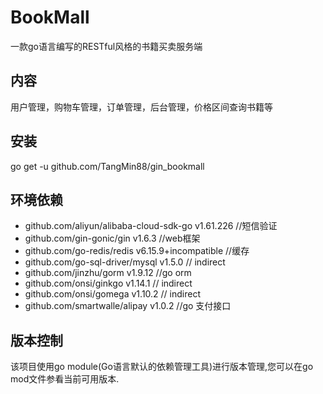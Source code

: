 # BookMall
一款go语言编写的RESTful风格的书籍买卖服务端
## 内容
用户管理，购物车管理，订单管理，后台管理，价格区间查询书籍等
## 安装
go get -u github.com/TangMin88/gin_bookmall
## 环境依赖
* github.com/aliyun/alibaba-cloud-sdk-go v1.61.226  //短信验证
* github.com/gin-gonic/gin v1.6.3                   //web框架
* github.com/go-redis/redis v6.15.9+incompatible    //缓存
* github.com/go-sql-driver/mysql v1.5.0 // indirect 
* github.com/jinzhu/gorm v1.9.12                    //go orm
* github.com/onsi/ginkgo v1.14.1 // indirect
* github.com/onsi/gomega v1.10.2 // indirect
* github.com/smartwalle/alipay v1.0.2               //go 支付接口
## 版本控制
该项目使用go module(Go语言默认的依赖管理工具)进行版本管理,您可以在go mod文件参看当前可用版本.
